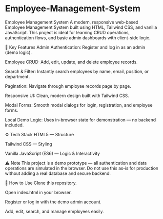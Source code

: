 # Employee-Management-System
Employee Management System
A modern, responsive web-based Employee Management System built using HTML, Tailwind CSS, and vanilla JavaScript.
This project is ideal for learning CRUD operations, authentication flows, and basic admin dashboards with client-side logic.

🚀 Key Features
Admin Authentication: Register and log in as an admin (demo logic).

Employee CRUD: Add, edit, update, and delete employee records.

Search & Filter: Instantly search employees by name, email, position, or department.

Pagination: Navigate through employee records page by page.

Responsive UI: Clean, modern design built with Tailwind CSS.

Modal Forms: Smooth modal dialogs for login, registration, and employee forms.

Local Demo Logic: Uses in-browser state for demonstration — no backend included.

⚙️ Tech Stack
HTML5 — Structure

Tailwind CSS — Styling

Vanilla JavaScript (ES6) — Logic & Interactivity

⚠️ Note
This project is a demo prototype — all authentication and data operations are simulated in the browser.
Do not use this as-is for production without adding a real database and secure backend.

📌 How to Use
Clone this repository.

Open index.html in your browser.

Register or log in with the demo admin account.

Add, edit, search, and manage employees easily.
